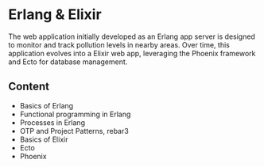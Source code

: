 # Erlang & Elixir
The web application initially developed as an Erlang app server is designed to monitor and track pollution levels in nearby areas. Over time, this application evolves into a Elixir web app, leveraging the Phoenix framework and Ecto for database management. 

## Content
- Basics of Erlang
- Functional programming in Erlang
- Processes in Erlang
- OTP and Project Patterns, rebar3
- Basics of Elixir
- Ecto
- Phoenix
